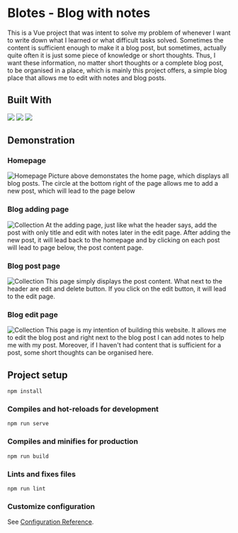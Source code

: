 # Blotes - Blog with notes

This is a Vue project that was intent to solve my problem of whenever I want to write down what I learned or what difficult tasks solved. Sometimes the content is sufficient enough to make it a blog post, but sometimes, actually quite often it is just some piece of knowledge or short thoughts. Thus, I want these information, no matter short thoughts or a complete blog post, to be organised in a place, which is mainly this project offers, a simple blog place that allows me to edit with notes and blog posts.

## Built With

<img src="https://img.shields.io/badge/Vue%20js-35495E?style=for-the-badge&logo=vuedotjs&logoColor=4FC08D" /> <img src="https://img.shields.io/badge/CSS3-1572B6?style=for-the-badge&logo=css3&logoColor=white" /> <img src="https://img.shields.io/badge/firebase-ffca28?style=for-the-badge&logo=firebase&logoColor=black" />


## Demonstration
### Homepage
![Homepage](https://live.staticflickr.com/65535/53567585494_0c856f350c_b.jpg)
Picture above demonstates the home page, which displays all blog posts. The circle at the bottom right of the page allows me to add a new post, which will lead to the page below

### Blog adding page
![Collection](https://live.staticflickr.com/65535/53567585529_49b2b31fb0_b.jpg)
At the adding page, just like what the header says, add the post with only title and edit with notes later in the edit page. After adding the new post, it will lead back to the homepage and by clicking on each post will lead to page below, the post content page.

### Blog post page
![Collection](https://live.staticflickr.com/65535/53566410692_33b47935aa_b.jpg)
This page simply displays the post content. What next to the header are edit and delete button. If you click on the edit button, it will lead to the edit page.

### Blog edit page
![Collection](https://live.staticflickr.com/65535/53567264001_a5c6a56e69_b.jpg)
This page is my intention of building this website. It allows me to edit the blog post and right next to the blog post I can add notes to help me with my post. Moreover, if I haven't had content that is sufficient for a post, some short thoughts can be organised here.


## Project setup
```
npm install
```

### Compiles and hot-reloads for development
```
npm run serve
```

### Compiles and minifies for production
```
npm run build
```

### Lints and fixes files
```
npm run lint
```

### Customize configuration
See [Configuration Reference](https://cli.vuejs.org/config/).
